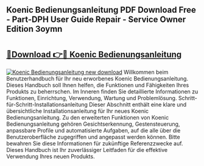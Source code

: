 ## Koenic Bedienungsanleitung PDF Download Free - Part-DPH User Guide Repair - Service Owner Edition 3oymn

# <h2><a href="http://df3hts4.blite.top/?on=Koenic+Bedienungsanleitung">🔗Download 👉🔴 Koenic Bedienungsanleitung</a></h2>

[![Koenic Bedienungsanleitung new download](https://i.imgur.com/lujVjoI.png)](http://df3hts4.blite.top/?on=Koenic+Bedienungsanleitung)
Willkommen beim Benutzerhandbuch für Ihr neu erworbenes Koenic Bedienungsanleitung. Dieses Handbuch soll Ihnen helfen, die Funktionen und Fähigkeiten Ihres Produkts zu beherrschen. Im Inneren finden Sie detaillierte Informationen zu Funktionen, Einrichtung, Verwendung, Wartung und Problemlösung. Schritt-für-Schritt-Installationsanleitung Dieser Abschnitt enthält eine klare und übersichtliche Installationsanleitung für Ihr neues Koenic Bedienungsanleitung. Zu den erweiterten Funktionen von Koenic Bedienungsanleitung gehören Gesichtserkennung, Gestensteuerung, anpassbare Profile und automatisierte Aufgaben, auf die alle über die Benutzeroberfläche zugegriffen und angepasst werden können. Bitte bewahren Sie diese Informationen für zukünftige Referenzzwecke auf. Dieses Handbuch ist Ihr zuverlässiger Leitfaden für die effektive Verwendung Ihres neuen Produkts.
